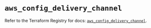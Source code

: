 # `aws_config_delivery_channel`

Refer to the Terraform Registry for docs: [`aws_config_delivery_channel`](https://registry.terraform.io/providers/hashicorp/aws/5.63.0/docs/resources/config_delivery_channel).
